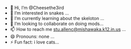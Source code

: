 - 👋 Hi, I’m @Cheesethe3ird
- 👀 I’m interested in snakes ...
- 🌱 I’m currently learning about the skeloton  ...
- 💞️ I’m looking to collaborate on doing mods...
- 📫 How to reach me stu.allenc@mishawaka.k12.in.us
 ...
- 😄 Pronouns: none ...
- ⚡ Fun fact: i love cats...

<!---
Cheesethe3ird/Cheesethe3ird is a ✨ special ✨ repository because its `README.md` (this file) appears on your GitHub profile.
You can click the Preview link to take a look at your changes.
--->
